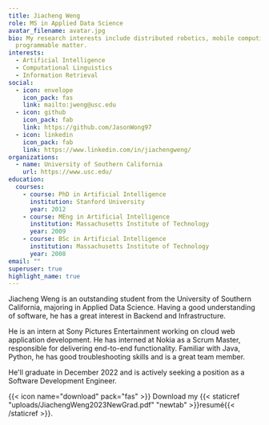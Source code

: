 ```yaml
---
title: Jiacheng Weng
role: MS in Applied Data Science
avatar_filename: avatar.jpg
bio: My research interests include distributed robotics, mobile computing and
  programmable matter.
interests:
  - Artificial Intelligence
  - Computational Linguistics
  - Information Retrieval
social:
  - icon: envelope
    icon_pack: fas
    link: mailto:jweng@usc.edu
  - icon: github
    icon_pack: fab
    link: https://github.com/JasonWong97
  - icon: linkedin
    icon_pack: fab
    link: https://www.linkedin.com/in/jiachengweng/
organizations:
  - name: University of Southern California
    url: https://www.usc.edu/
education:
  courses:
    - course: PhD in Artificial Intelligence
      institution: Stanford University
      year: 2012
    - course: MEng in Artificial Intelligence
      institution: Massachusetts Institute of Technology
      year: 2009
    - course: BSc in Artificial Intelligence
      institution: Massachusetts Institute of Technology
      year: 2008
email: ""
superuser: true
highlight_name: true
---
```

Jiacheng Weng is an outstanding student from the University of Southern California, majoring in Applied Data Science. Having a good understanding of software, he has a great interest in Backend and Infrastructure. 

He is an intern at Sony Pictures Entertainment working on cloud web application development. He has interned at Nokia as a Scrum Master, responsible for delivering end-to-end functionality. Familiar with Java, Python, he has good troubleshooting skills and is a great team member.

He'll graduate in December 2022 and is actively seeking a position as a Software Development Engineer.

{{< icon name="download" pack="fas" >}} Download my {{< staticref "uploads/JiachengWeng2023NewGrad.pdf" "newtab" >}}resumé{{< /staticref >}}.